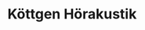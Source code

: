 ---
title: "Köttgen Hörakustik"
url: /koeln/koettgen-hoerakustik-bahnhofstrasse/
shop: Hörgeräte
---